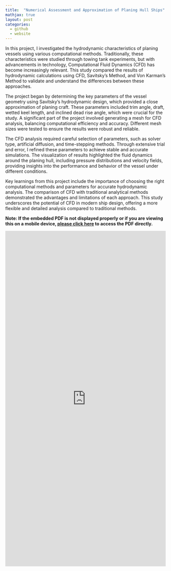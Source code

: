 ```yaml
---
title:  "Numerical Assessment and Approximation of Planing Hull Ships"
mathjax: true
layout: post
categories: 
  = github
  - website
---
```


In this project, I investigated the hydrodynamic characteristics of planing vessels using various computational methods. Traditionally, these characteristics were studied through towing tank experiments, but with advancements in technology, Computational Fluid Dynamics (CFD) has become increasingly relevant. This study compared the results of hydrodynamic calculations using CFD, Savitsky’s Method, and Von Karman’s Method to validate and understand the differences between these approaches.

The project began by determining the key parameters of the vessel geometry using Savitsky’s hydrodynamic design, which provided a close approximation of planing craft. These parameters included trim angle, draft, wetted keel length, and inclined dead rise angle, which were crucial for the study. A significant part of the project involved generating a mesh for CFD analysis, balancing computational efficiency and accuracy. Different mesh sizes were tested to ensure the results were robust and reliable.

The CFD analysis required careful selection of parameters, such as solver type, artificial diffusion, and time-stepping methods. Through extensive trial and error, I refined these parameters to achieve stable and accurate simulations. The visualization of results highlighted the fluid dynamics around the planing hull, including pressure distributions and velocity fields, providing insights into the performance and behavior of the vessel under different conditions.

Key learnings from this project include the importance of choosing the right computational methods and parameters for accurate hydrodynamic analysis. The comparison of CFD with traditional analytical methods demonstrated the advantages and limitations of each approach. This study underscores the potential of CFD in modern ship design, offering a more flexible and detailed analysis compared to traditional methods.

**Note: If the embedded PDF is not displayed properly or if you are viewing this on a mobile device, <a href="https://kodendaal.github.io/assets/numerical_ship_hydro_a2.pdf" target="_blank">please click here</a> to access the PDF directly.**

<iframe src="https://kodendaal.github.io/assets/numerical_ship_hydro_a2.pdf" type="application/pdf" style="overflow: false; -webkit-overflow-scrolling: touch; border: none;" scrolling="yes" width="100%" height="1050"> </iframe>
